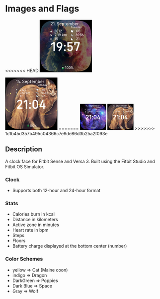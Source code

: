#  Images and Flags

<<<<<<< HEAD
<img src="WOLF.png" alt="Flag_and_Image-screenshot (1)" style="zoom:50%;" />

<img src="CAT.png" alt="Flag_and_Image-screenshot" style="zoom:50%;" />
=======
<img src="SPACE.png" alt="Flag_and_Image-screenshot_SPACE" style="zoom:25%;" /> <img src="CAT.png" alt="Flag_and_Image-screenshot_CAT" style="zoom:25%;" />
>>>>>>> 1c1b45d357b495c04366c7e9de86d3b25a2f093e



## Description

A clock face for Fitbit Sense and Versa 3. Built using the Fitbit Studio and Fitbit OS Simulator.

### Clock

- Supports both 12-hour and 24-hour format

### Stats

- Calories burn in kcal
- Distance in kilometers
- Active zone in minutes
- Heart rate in bpm
- Steps
- Floors
- Battery charge displayed at the bottom center (number)

### Color Schemes

- yellow => Cat (Maine coon)
- indigo => Dragon
- DarkGreen => Poppies
- Dark Blue => Space
- Gray => Wolf

